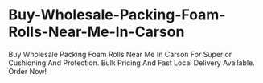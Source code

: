 # Buy-Wholesale-Packing-Foam-Rolls-Near-Me-In-Carson
Buy Wholesale Packing Foam Rolls Near Me In Carson For Superior Cushioning And Protection. Bulk Pricing And Fast Local Delivery Available. Order Now!
